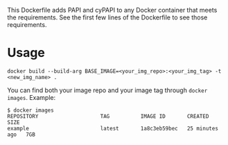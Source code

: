 This Dockerfile adds PAPI and cyPAPI to any Docker container that meets the
requirements. See the first few lines of the Dockerfile to see those
requirements.

# Usage
`docker build --build-arg BASE_IMAGE=<your_img_repo>:<your_img_tag> -t <new_img_name> .`

You can find both your image repo and your image tag through `docker images`.
Example:
```
$ docker images
REPOSITORY                    TAG          IMAGE ID       CREATED          SIZE
example                       latest       1a8c3eb59bec   25 minutes ago   7GB
```
